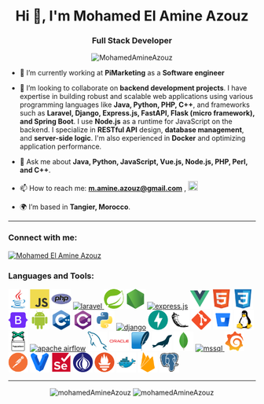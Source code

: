 <h1 align="center">Hi 👋, I'm Mohamed El Amine Azouz</h1>
<h3 align="center">Full Stack Developer</h3>

<p align="center">
  <img src="https://komarev.com/ghpvc/?username=MohamedAmineAzouz&label=Profile%20views&color=0e75b6&style=flat" alt="MohamedAmineAzouz" />
</p>

- 🔭 I’m currently working at **PiMarketing** as a **Software engineer**

- 👯 I’m looking to collaborate on **backend development projects**. I have expertise in building robust and scalable web applications using various programming languages like **Java, Python, PHP, C++**, and frameworks such as **Laravel, Django, Express.js, FastAPI, Flask (micro framework), and Spring Boot**.  I use **Node.js** as a runtime for JavaScript on the backend. I specialize in **RESTful API** design, **database management**, and **server-side logic**. I'm also experienced in **Docker** and optimizing application performance.

- 💬 Ask me about **Java, Python, JavaScript, Vue.js, Node.js, PHP, Perl, and C++**.

- 📫 How to reach me: **m.amine.azouz@gmail.com** ,  <a href="https://ma.linkedin.com/in/mohamed-el-amine-azouz-2aa3b7215" target="_blank"><img height="20" width="20" src="https://unpkg.com/simple-icons@v3/icons/linkedin.svg" /></a>

- 🌍 I’m based in **Tangier, Morocco**.

---

### Connect with me:
<p align="left">
<a href="https://ma.linkedin.com/in/mohamed-el-amine-azouz-2aa3b7215" target="blank"><img align="center" src="https://cdn.jsdelivr.net/npm/simple-icons@v3/icons/linkedin.svg" alt="Mohamed El Amine Azouz" height="30" width="40" /></a>
</p>


### Languages and Tools:
<p align="left">
  <a href="https://www.java.com" target="_blank"><img src="https://raw.githubusercontent.com/devicons/devicon/master/icons/java/java-original.svg" alt="java" width="40" height="40"/></a>
  <a href="https://www.javascript.com" target="_blank"><img src="https://raw.githubusercontent.com/devicons/devicon/master/icons/javascript/javascript-original.svg" alt="javascript" width="40" height="40"/></a>
  <a href="https://www.php.net" target="_blank"><img src="https://raw.githubusercontent.com/devicons/devicon/master/icons/php/php-original.svg" alt="php" width="40" height="40"/></a>
<a href="https://laravel.com" target="_blank">
            <img src="https://cdn.jsdelivr.net/gh/devicons/devicon@latest/icons/laravel/laravel-original-wordmark.svg" alt="laravel" width="40" height="40" />
          </a>
  <a href="https://spring.io" target="_blank"><img src="https://raw.githubusercontent.com/devicons/devicon/master/icons/spring/spring-original.svg" alt="springboot" width="40" height="40"/></a>
  <a href="https://nodejs.org" target="_blank"><img src="https://raw.githubusercontent.com/devicons/devicon/master/icons/nodejs/nodejs-original.svg" alt="nodejs" width="40" height="40"/></a>
  <a href="https://expressjs.com" target="_blank"><img src="https://cdn.jsdelivr.net/gh/devicons/devicon@latest/icons/express/express-original-wordmark.svg" alt="express.js" width="40" height="40"/></a>
  <a href="https://vuejs.org" target="_blank"><img src="https://raw.githubusercontent.com/devicons/devicon/master/icons/vuejs/vuejs-original.svg" alt="vuejs" width="40" height="40"/></a>
  <a href="https://www.w3.org/html/" target="_blank"><img src="https://raw.githubusercontent.com/devicons/devicon/master/icons/html5/html5-original.svg" alt="html" width="40" height="40"/></a>
  <a href="https://www.w3.org/Style/CSS/" target="_blank"><img src="https://raw.githubusercontent.com/devicons/devicon/master/icons/css3/css3-original.svg" alt="css" width="40" height="40"/></a>
  <a href="https://getbootstrap.com" target="_blank"><img src="https://raw.githubusercontent.com/devicons/devicon/master/icons/bootstrap/bootstrap-plain.svg" alt="bootstrap" width="40" height="40"/></a>
  <a href="https://developer.android.com" target="_blank"><img src="https://raw.githubusercontent.com/devicons/devicon/master/icons/android/android-original.svg" alt="android" width="40" height="40"/></a>
  <a href="https://isocpp.org" target="_blank"><img src="https://raw.githubusercontent.com/devicons/devicon/master/icons/cplusplus/cplusplus-original.svg" alt="c++" width="40" height="40"/></a>
  <a href="https://docs.microsoft.com/en-us/dotnet/csharp/" target="_blank"><img src="https://raw.githubusercontent.com/devicons/devicon/master/icons/csharp/csharp-original.svg" alt="c#" width="40" height="40"/></a>
  <a href="https://www.python.org" target="_blank"><img src="https://raw.githubusercontent.com/devicons/devicon/master/icons/python/python-original.svg" alt="python" width="40" height="40"/></a>
  <a href="https://www.djangoproject.com" target="_blank"><img src="https://cdn.jsdelivr.net/gh/devicons/devicon@latest/icons/django/django-plain-wordmark.svg" alt="django" width="40" height="40"/></a>
  <a href="https://fastapi.tiangolo.com" target="_blank"><img src="https://raw.githubusercontent.com/devicons/devicon/master/icons/fastapi/fastapi-original.svg" alt="fastapi" width="40" height="40"/></a>
  <a href="https://flask.palletsprojects.com" target="_blank"><img src="https://raw.githubusercontent.com/devicons/devicon/master/icons/flask/flask-original.svg" alt="flask" width="40" height="40"/></a>
  <a href="https://git-scm.com" target="_blank"><img src="https://raw.githubusercontent.com/devicons/devicon/master/icons/git/git-original.svg" alt="git" width="40" height="40"/></a>
  <a href="https://bitbucket.org" target="_blank"><img src="https://raw.githubusercontent.com/devicons/devicon/master/icons/bitbucket/bitbucket-original.svg" alt="bitbucket" width="40" height="40"/></a>
  <a href="https://www.linux.org" target="_blank"><img src="https://raw.githubusercontent.com/devicons/devicon/master/icons/linux/linux-original.svg" alt="linux" width="40" height="40"/></a>
  <a href="https://pyppeteer.readthedocs.io/en/latest/" target="_blank"><img src="https://raw.githubusercontent.com/devicons/devicon/master/icons/puppeteer/puppeteer-original.svg" alt="pyppeteer" width="40" height="40"/></a>
  <a href="https://airflow.apache.org" target="_blank"><img src="https://cdn.jsdelivr.net/gh/devicons/devicon@latest/icons/apacheairflow/apacheairflow-original-wordmark.svg" alt="apache airflow" width="40" height="40"/></a>
  <a href="https://www.mysql.com" target="_blank"><img src="https://raw.githubusercontent.com/devicons/devicon/master/icons/mysql/mysql-original.svg" alt="mysql" width="40" height="40"/></a>
  <a href="https://www.oracle.com" target="_blank"><img src="https://raw.githubusercontent.com/devicons/devicon/master/icons/oracle/oracle-original.svg" alt="oracle" width="40" height="40"/></a>
  <a href="https://www.sqlite.org" target="_blank"><img src="https://raw.githubusercontent.com/devicons/devicon/master/icons/sqlite/sqlite-original.svg" alt="sqlite" width="40" height="40"/></a>
  <a href="https://mariadb.org" target="_blank"><img src="https://raw.githubusercontent.com/devicons/devicon/master/icons/mariadb/mariadb-original.svg" alt="mariadb" width="40" height="40"/></a>
  <a href="https://www.mongodb.com" target="_blank"><img src="https://raw.githubusercontent.com/devicons/devicon/master/icons/mongodb/mongodb-original.svg" alt="mongodb" width="40" height="40"/></a>
   <a href="https://www.microsoft.com/en-us/sql-server" target="_blank" rel="noreferrer"> <img src="https://www.svgrepo.com/show/303229/microsoft-sql-server-logo.svg" alt="mssql" width="40" height="40"/> </a>
  <a href="https://grafana.com" target="_blank"><img src="https://raw.githubusercontent.com/devicons/devicon/master/icons/grafana/grafana-original.svg" alt="grafana" width="40" height="40"/></a>
  <a href="https://www.postman.com" target="_blank"><img src="https://raw.githubusercontent.com/devicons/devicon/master/icons/postman/postman-original.svg" alt="postman" width="40" height="40"/></a>
  <a href="https://www.vagrantup.com" target="_blank"><img src="https://raw.githubusercontent.com/devicons/devicon/master/icons/vagrant/vagrant-original.svg" alt="vagrant" width="40" height="40"/></a>
  <a href="https://www.selenium.dev" target="_blank"><img src="https://raw.githubusercontent.com/devicons/devicon/master/icons/selenium/selenium-original.svg" alt="selenium" width="40" height="40"/></a>
  <a href="https://www.perl.org" target="_blank"><img src="https://raw.githubusercontent.com/devicons/devicon/master/icons/perl/perl-original.svg" alt="perl" width="40" height="40"/></a>
  <a href="https://prometheus.io" target="_blank"><img src="https://raw.githubusercontent.com/devicons/devicon/master/icons/prometheus/prometheus-original.svg" alt="prometheus" width="40" height="40"/></a>
  <a href="https://www.docker.com" target="_blank"><img src="https://raw.githubusercontent.com/devicons/devicon/master/icons/docker/docker-original.svg" alt="docker" width="40" height="40"/></a>
  <a href="https://firebase.google.com" target="_blank"><img src="https://raw.githubusercontent.com/devicons/devicon/master/icons/firebase/firebase-plain.svg" alt="firebase" width="40" height="40"/></a>
  <a href="https://www.postgresql.org" target="_blank"><img src="https://raw.githubusercontent.com/devicons/devicon/master/icons/postgresql/postgresql-original.svg" alt="postgres" width="40" height="40"/></a>
</p>

---


<div align="center">
    <img align="center" src="https://github-readme-stats.vercel.app/api/top-langs/?username=MohamedAmineAzouz&layout=compact&hide=html&bg_color=191919&title_color=ffffff&icon_color=bb2acf&text_color=daf7dc" alt="mohamedAmineAzouz" />
    <img align="center" src="https://github-readme-stats.vercel.app/api?username=MohamedAmineAzouz&show_icons=true&bg_color=191919&title_color=ffffff&icon_color=bb2acf&text_color=daf7dc" alt="mohamedAmineAzouz" />
</div>
